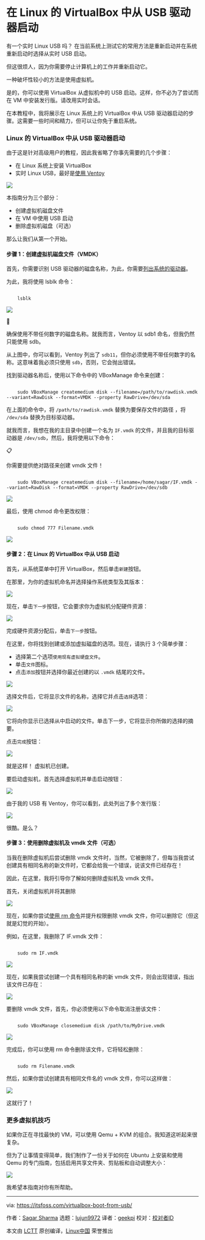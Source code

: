 [#]: subject: "Boot From a USB Drive in VirtualBox in Linux"
[#]: via: "https://itsfoss.com/virtualbox-boot-from-usb/"
[#]: author: "Sagar Sharma https://itsfoss.com/author/sagar/"
[#]: collector: "lujun9972/lctt-scripts-1693450080"
[#]: translator: "geekpi"
[#]: reviewer: " "
[#]: publisher: " "
[#]: url: " "

在 Linux 的 VirtualBox 中从 USB 驱动器启动
======

有一个实时 Linux USB 吗？ 在当前系统上测试它的常用方法是重新启动并在系统重新启动时选择从实时 USB 启动。

但这很烦人，因为你需要停止计算机上的工作并重新启动它。

一种破坏性较小的方法是使用虚拟机。

是的，你可以使用 VirtualBox 从虚拟机中的 USB 启动。这样，你不必为了尝试而在 VM 中安装发行版。请改用实时会话。

在本教程中，我将展示在 Linux 系统上的 VirtualBox 中从 USB 驱动器启动的步骤。这需要一些时间和精力，但可以让你免于重启系统。

### Linux 的 VirtualBox 中从 USB 驱动器启动

由于这是针对高级用户的教程，因此我省略了你事先需要的几个步骤：

  * 在 Linux 系统上安装 VirtualBox
  * 实时 Linux USB，最好是[使用 Ventoy][1]



![][2]

本指南分为三个部分：

  * 创建虚拟机磁盘文件
  * 在 VM 中使用 USB 启动
  * 删除虚拟机磁盘（可选）



那么让我们从第一个开始。

#### 步骤 1：创建虚拟机磁盘文件（VMDK）

首先，你需要识别 USB 驱动器的磁盘名称，为此，你需要[列出系统的驱动器][3]。

为此，我将使用 lsblk 命令：

```

    lsblk

```

![][4]

🚧

确保使用不带任何数字的磁盘名称。就我而言，Ventoy 以 sdb1 命名，但我仍然只能使用 sdb。


从上图中，你可以看到，Ventoy 列出了 `sdb11`，但你必须使用不带任何数字的名称。这意味着我必须只使用 `sdb`，否则，它会抛出错误。

找到驱动器名称后，使用以下命令中的 VBoxManage 命令来创建：

```

    sudo VBoxManage createmedium disk --filename=/path/to/rawdisk.vmdk --variant=RawDisk --format=VMDK --property RawDrive=/dev/sda

```

在上面的命令中，将 `/path/to/rawdisk.vmdk` 替换为要保存文件的路径 ，将 `/dev/sda` 替换为目标驱动器。

就我而言，我想在我的主目录中创建一个名为 `IF.vmdk` 的文件，并且我的目标驱动器是 `/dev/sdb`，然后，我将使用以下命令：

📋

你需要提供绝对路径来创建 vmdk 文件！

```

    sudo VBoxManage createmedium disk --filename=/home/sagar/IF.vmdk --variant=RawDisk --format=VMDK --property RawDrive=/dev/sdb

```

![][5]

最后，使用 chmod 命令更改权限：

```

    sudo chmod 777 Filename.vmdk

```

![][6]

#### 步骤 2：在 Linux 的 VirtualBox 中从 USB 启动

首先，从系统菜单中打开 VirtualBox，然后单击`新建`按钮。

在那里，为你的虚拟机命名并选择操作系统类型及其版本：

![][7]

现在，单击`下一步`按钮，它会要求你为虚拟机分配硬件资源：

![][8]

完成硬件资源分配后，单击`下一步`按钮。

在这里，你将找到创建或添加虚拟磁盘的选项。现在，请执行 3 个简单步骤：

  * 选择第二个选项`使用现有虚拟硬盘文件`。
  * 单击`文件`图标。
  * 点击`添加`按钮并选择你最近创建的以 `.vmdk` 结尾的文件。



![][9]

选择文件后，它将显示文件的名称，选择它并点击`选择`选项：

![][10]

它将向你显示已选择从中启动的文件。单击下一步，它将显示你所做的选择的摘要。

点击`完成`按钮：

![][11]

就是这样！ 虚拟机已创建。

要启动虚拟机，首先选择虚拟机并单击启动按钮：

![][12]

由于我的 USB 有 Ventoy，你可以看到，此处列出了多个发行版：

![][13]

很酷。是么？

#### 步骤 3：使用删除虚拟机及 vmdk 文件（可选）

当我在删除虚拟机后尝试删除 vmdk 文件时，当然，它被删除了，但每当我尝试创建具有相同名称的新文件时，它都会给我一个错误，说该文件已经存在！

因此，在这里，我将引导你了解如何删除虚拟机及 vmdk 文件。

首先，关闭虚拟机并将其删除

![][14]

现在，如果你尝试[使用 rm 命令][15]并提升权限删除 vmdk 文件，你可以删除它（但这就是幻觉的开始）。

例如，在这里，我删除了 IF.vmdk 文件：

```

    sudo rm IF.vmdk

```

![][16]

现在，如果我尝试创建一个具有相同名称的新 vmdk 文件，则会出现错误，指出该文件已存在：

![][17]

要删除 vmdk 文件，首先，你必须使用以下命令取消注册该文件：

```

    sudo VBoxManage closemedium disk /path/to/MyDrive.vmdk

```

![][18]

完成后，你可以使用 rm 命令删除该文件，它将轻松删除：

```

    sudo rm Filename.vmdk

```

然后，如果你尝试创建具有相同文件名的 vmdk 文件，你可以这样做：

![][19]

这就行了！

### 更多虚拟机技巧

如果你正在寻找最快的 VM，可以使用 Qemu + KVM 的组合。我知道这听起来很复杂。

但为了让事情变得简单，我们制作了一份关于如何在 Ubuntu 上安装和使用 Qemu 的专门指南，包括启用共享文件夹、剪贴板和自动调整大小：

![][2]

我希望本指南对你有所帮助。

--------------------------------------------------------------------------------

via: https://itsfoss.com/virtualbox-boot-from-usb/

作者：[Sagar Sharma][a]
选题：[lujun9972][b]
译者：[geekpi](https://github.com/geekpi)
校对：[校对者ID](https://github.com/校对者ID)

本文由 [LCTT](https://github.com/LCTT/TranslateProject) 原创编译，[Linux中国](https://linux.cn/) 荣誉推出

[a]: https://itsfoss.com/author/sagar/
[b]: https://github.com/lujun9972
[1]: https://itsfoss.com/use-ventoy/
[2]: https://itsfoss.com/content/images/size/w256h256/2022/12/android-chrome-192x192.png
[3]: https://linuxhandbook.com/linux-list-disks/
[4]: https://itsfoss.com/content/images/2023/07/list-drives-in-Linux.png
[5]: https://itsfoss.com/content/images/2023/07/create-virtual-machine-disk-drive-for-virtualbox-to-boot-from-USB-drive-in-Linux.png
[6]: https://itsfoss.com/content/images/2023/07/use-chmod-command-to-change-the-permissions.png
[7]: https://itsfoss.com/content/images/2023/07/Create-VM-in-VirtualBox-to-boot-from-USB-in-Linux.png
[8]: https://itsfoss.com/content/images/2023/07/allocate-RAM-and-cores-to-Vm-to-boot-from-USB-in-VirtualBox-in-Linux.png
[9]: https://itsfoss.com/content/images/2023/07/add-virtual-machine-disk-drive-in-VirtualBox-to-boot-from-USB-in-Linux.png
[10]: https://itsfoss.com/content/images/2023/07/select-the-vmdk-file.png
[11]: https://itsfoss.com/content/images/2023/07/Finish-the-VM-creation-to-boot-from-USB-in-VirtualBox-in-Linux.png
[12]: https://itsfoss.com/content/images/2023/07/start-the-VM.png
[13]: https://itsfoss.com/content/images/2023/07/Boot-from-USB-in-VirtualBox-in-Linux.png
[14]: https://itsfoss.com/content/images/2023/07/Remove-VM-from-VirtualBox.png
[15]: https://linuxhandbook.com/remove-files-directories/
[16]: https://itsfoss.com/content/images/2023/07/use-rm-command-to-remove-vmdk-file.png
[17]: https://itsfoss.com/content/images/2023/07/unable-to-create-vmdk-file-in-Linux--file-already-exist.png
[18]: https://itsfoss.com/content/images/2023/07/unregister-vmdk-file-in-Linux-to-remove-it.png
[19]: https://itsfoss.com/content/images/2023/07/how-to-remove-the-vmdk-file-in-Linux.png
